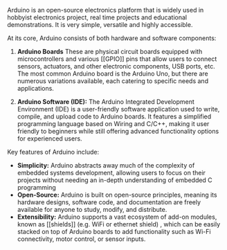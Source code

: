   
Arduino is an open-source electronics platform that is widely used in hobbyist electronics project, real time projects and educational demonstrations. It is very simple, versatile and highly accessible.

At its core, Arduino consists of both hardware and software components:

   1. **Arduino Boards**  These are physical circuit boards equipped with microcontrollers and various [[GPIO]] pins that allow users to connect sensors, actuators, and other electronic components, USB ports, etc. The most common Arduino board is the Arduino Uno, but there are numerous variations available, each catering to specific needs and applications.

   2. **Arduino Software (IDE):** The Arduino Integrated Development Environment (IDE) is a user-friendly software application used to write, compile, and upload code to Arduino boards. It features a simplified programming language based on Wiring and C/C++, making it user friendly to beginners while still offering advanced functionality options for experienced users.
    

Key features of Arduino include:

- **Simplicity:** Arduino abstracts away much of the complexity of embedded systems development, allowing users to focus on their projects without needing an in-depth understanding of embedded C programming
- **Open-Source:** Arduino is built on open-source principles, meaning its hardware designs, software code, and documentation are freely available for anyone to study, modify, and distribute.
- **Extensibility:** Arduino supports a vast ecosystem of add-on modules, known as [[shields]] (e.g. WiFi or ethernet shield) , which can be easily stacked on top of Arduino boards to add functionality such as Wi-Fi connectivity, motor control, or sensor inputs.

